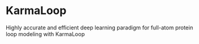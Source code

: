 # KarmaLoop
Highly accurate and efficient deep learning paradigm for full-atom protein loop modeling with KarmaLoop
